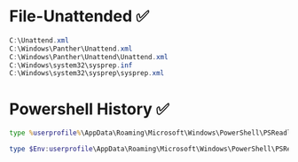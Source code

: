 # File-Unattended ✅
```powershell
C:\Unattend.xml
C:\Windows\Panther\Unattend.xml
C:\Windows\Panther\Unattend\Unattend.xml
C:\Windows\system32\sysprep.inf
C:\Windows\system32\sysprep\sysprep.xml
```
# Powershell History ✅
```cmd
type %userprofile%\AppData\Roaming\Microsoft\Windows\PowerShell\PSReadline\ConsoleHost_history.txt # run in cmd
```
```powershell
type $Env:userprofile\AppData\Roaming\Microsoft\Windows\PowerShell\PSReadline\ConsoleHost_history.txt # run in powershell
```
